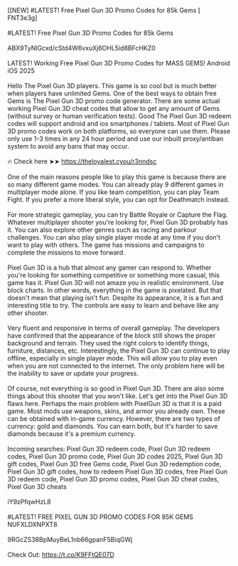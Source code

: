 [[NEW] #LATEST! Free Pixel Gun 3D Promo Codes for 85k Gems [ FNT3e3g]
<br>
<br>#LATEST! Free Pixel Gun 3D Promo Codes for 85k Gems
<br>
<br>ABX9TyNlGcxd/cStd4W6vxuXj6OHL5id8BFcHKZ0
<br>
<br>LATEST! Working Free Pixel Gun 3D Promo Codes for MASS GEMS! Android iOS 2025
<br>
<br>Hello The Pixel Gun 3D players. This game is so cool but is much better when players have unlimited Gems. One of the best ways to obtain free Gems is The Pixel Gun 3D promo code generator. There are some actual working Pixel Gun 3D cheat codes that allow to get any amount of Gems (without survey or human verification tests). Good The Pixel Gun 3D redeem codes will support android and ios smartphones / tablets. Most of Pixel Gun 3D promo codes work on both platforms, so everyone can use them. Please only use 1-3 times in any 24 hour period and use our inbuilt proxy/antiban system to avoid any bans that may occur. 
<br>
<br>🔥 Check here ➤➤ https://theloyalest.cyou/r3nndsc
<br>
<br>One of the main reasons people like to play this game is because there are so many different game modes. You can already play 9 different games in multiplayer mode alone. If you like team competition, you can play Team Fight. If you prefer a more liberal style, you can opt for Deathmatch instead. 
<br>
<br>For more strategic gameplay, you can try Battle Royale or Capture the Flag. Whatever multiplayer shooter you're looking for, Pixel Gun 3D probably has it. You can also explore other genres such as racing and parkour challenges. You can also play single player mode at any time if you don't want to play with others. The game has missions and campaigns to complete the missions to move forward. 
<br>
<br>Pixel Gun 3D is a hub that almost any gamer can respond to. Whether you're looking for something competitive or something more casual, this game has it. Pixel Gun 3D will not amaze you in realistic environment. Use block charts. In other words, everything in the game is pixelated. But that doesn't mean that playing isn't fun. Despite its appearance, it is a fun and interesting title to try. The controls are easy to learn and behave like any other shooter. 
<br>
<br>Very fluent and responsive in terms of overall gameplay. The developers have confirmed that the appearance of the block still shows the proper background and terrain. They used the right colors to identify things, furniture, distances, etc. Interestingly, the Pixel Gun 3D can continue to play offline, especially in single player mode. This will allow you to play even when you are not connected to the internet. The only problem here will be the inability to save or update your progress. 
<br>
<br>Of course, not everything is so good in Pixel Gun 3D. There are also some things about this shooter that you won't like. Let's get into the Pixel Gun 3D flaws here. Perhaps the main problem with PixelGun 3D is that it is a paid game. Most mods use weapons, skins, and armor you already own. These can be obtained with in-game currency. However, there are two types of currency: gold and diamonds. You can earn both, but it's harder to save diamonds because it's a premium currency. 
<br>
<br>Incoming searches: Pixel Gun 3D redeem code, Pixel Gun 3D redeem codes, Pixel Gun 3D promo code, Pixel Gun 3D codes 2025, Pixel Gun 3D gift codes, Pixel Gun 3D free Gems code, Pixel Gun 3D redemption code, Pixel Gun 3D gift codes, how to redeem Pixel Gun 3D codes, free Pixel Gun 3D redeem code, Pixel Gun 3D promo codes, Pixel Gun 3D cheat codes, Pixel Gun 3D cheats
<br>
<br>iY9zPfqwHzL8
<br>
<br>#LATEST! FREE PIXEL GUN 3D PROMO CODES FOR 85K GEMS NUFXLDXNPXT8
<br>
<br>9RGcZS38BpMuyBeL1nb66gpanF5BiqGWj
<br>
<br>Check Out: https://t.co/K9FFtQE07D
<br>
